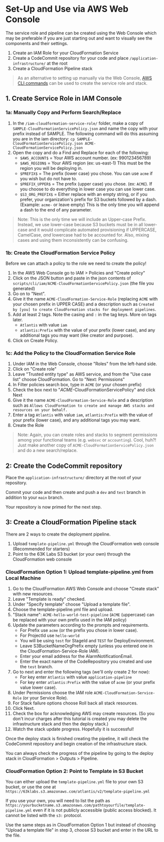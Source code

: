 # Set-Up and Use via AWS Web Console

The service role and pipeline can be created using the Web Console which may be preferable if you are just starting out and want to visually see the components and their settings.

1. Create an IAM Role for your CloudFormation Service
2. Create a CodeCommit repository for your code and place `/application-infrastructure/` at the root
3. Create a CloudFormation Pipeline stack

> As an alternative to setting up manually via the Web Console, [AWS CLI commands](./Set-Up-via-AWS-CLI.md) can be used to create the service role and stack.

## 1. Create Service Role in IAM Console

### 1a: Manually Copy and Perform Search/Replace

1. In the `/iam-cloudformation-service-role/` folder, make a copy of `SAMPLE-CloudFormationServicePolicy.json` and name the copy with your prefix instead of SAMPLE. The following command will do this assuming you are in the iam directory: `cp SAMPLE-CloudFormationServicePolicy.json ACME-CloudFormationServicePolicy.json`
2. Open the copy and do a Find and Replace for each of the following:
   - `$AWS_ACCOUNT$` = Your AWS account number. (ex: 990123456789)
   - `$AWS_REGION$` = Your AWS region (ex: us-east-1) This must be the region you will be deploying in.
   - `$PREFIX$` = The prefix (lower case) you chose. You can use `acme` if you wish but do not have to.
   - `$PREFIX_UPPER$` = The prefix (upper case) you chose. (ex: `ACME`). If you choose to do everything in lower case you can use lower case.
   - `$S3_ORG_PREFIX$` = Either replace with an empty string, or if you prefer, your organization's prefix for S3 buckets followed by a dash. (Example: `acme-` or leave empty) This is the only time you will append a dash to the end of any parameter.

> Note: This is the only time we will include an Upper-case Prefix. Instead, we use lower-case because S3 buckets must be in all lower-case and it would complicate automated provisioning if UPPERCASE, CamelCase, _and_ lowercase had to be accounted for. Also, mixing cases and using them inconsistently can be confusing.

### 1b: Create the CloudFormation Service Policy

Before we can attach a policy to the role we need to create the policy!

1. In the AWS Web Console go to IAM > Policies and "Create policy"
2. Click on the JSON button and paste in the json contents of `scripts/cli/iam/ACME-CloudFormationServicePolicy.json` (the file you generated)
3. Go on to "Next".
4. Give it the name `ACME-CloudFormation-Service-Role` (replacing `ACME` with your chosen prefix in UPPER CASE) and a description such as `Created by [you] to create CloudFormation stacks for deployment pipelines`.
5. Add at least 2 tags. Note the casing and `:` in the tag keys. More on tags later.
   -  `Atlantis` with value `iam`
   -  `atlantis:Prefix` with the value of your prefix (lower case), and any additional tags you may want (like creator and purpose). 
6. Click on Create Policy.

### 1c: Add the Policy to the CloudFormation Service Role

1. Under IAM in the Web Console, choose "Roles" from the left-hand side.
2. Click on "Create role"
2. Leave "Trusted entity type" as AWS service, and from the "Use case list" choose CloudFormation. Go to "Next: Permissions"
2. In Filter policies search box, type in `ACME` (or your chosen prefix)
3. Check the box next to "_ACME_-CloudFormationServicePolicy" and click Next
4. Give it the name `ACME-CloudFormation-Service-Role` and a description such as `Allows CloudFormation to create and manage AWS stacks and resources on your behalf.`
5. Enter a tag `Atlantis` with value `iam`, `atlantis:Prefix` with the value of your prefix (lower case), and any additional tags you may want.
6. Create the Role

> Note: Again, you can create roles and stacks to segment permissions among your functional teams (e.g. `websvc` or `accounting`). Cool, huh?! Just make another copy of `ACME-CloudFormationServicePolicy.json` and do a new search/replace.

## 2: Create the CodeCommit repository

Place the `application-infrastructure/` directory at the root of your repository.

Commit your code and then create and push a `dev` and `test` branch in addition to your `main` branch.

Your repository is now primed for the next step.

## 3: Create a CloudFormation Pipeline stack

There are 2 ways to create the deployment pipeline.

1. Upload `template-pipeline.yml` through the CloudFormation web console (Recommended for starters)
2. Point to the 63K Labs S3 bucket (or your own) through the CloudFormation web console

### CloudFormation Option 1: Upload template-pipeline.yml from Local Machine

1. Go to the CloudFormation AWS Web Console and choose "Create stack" with new resources.
2. Leave "Template is ready" checked. 
3. Under "Specify template" choose "Upload a template file".
4. Choose the template-pipeline.yml file and upload.
5. "Stack name": `ACME-hello-world-test-pipeline` (`ACME` (uppercase) can be replaced with your own prefix used in the IAM policy)
6. Update the parameters according to the prompts and requirements.
   - For Prefix use `acme` (or the prefix you chose in lower case).
   - For ProjectId use `hello-world`
   - You will be using `test` for StageId and `TEST` for DeployEnvironment.
   - Leave S3BucketNameOrgPrefix empty (unless you entered one in the CloudFormation-Service-Role IAM).
   - Enter your email address for the AlarmNotificationEmail.
   - Enter the exact name of the CodeRepository you created and use the `test` branch.
7. Go to next and enter the following tags (we'll only create 2 for now):
   - For key enter `Atlantis` with value `application-pipeline`
   - For key enter `atlantis:Prefix` with the value of `acme` (or your prefix value lower case).
8. Under Permissions choose the IAM role `ACME-CloudFormation-Service-Role` (or your Service Role).
9. For Stack failure options choose Roll back all stack resources.
10. Click Next.
11. Check the box for acknowledging AWS may create resources. (So you don't incur charges after this tutorial is created you may delete the infrastructure stack and then the deploy stack.)
12. Watch the stack update progress. Hopefully it is successful!

Once the deploy stack is finished creating the pipeline, it will check the CodeCommit repository and begin creation of the infrastructure stack.

You can always check the progress of the pipeline by going to the deploy stack in CloudFormation > Outputs > Pipeline.

### CloudFormation Option 2: Point to Template in S3 Bucket

You can either upload the `template-pipeline.yml` file to your own S3 bucket, or use the one at `https://63klabs.s3.amazonaws.com/atlantis/v2/template-pipeline.yml`

If you use your own, you will need to list the path as `https://yourbucketname.s3.amazonaws.com/pathtoyourfile/template-pipeline.yml` even if it is not publicly accessible (public access blocked). It cannot be listed with the `s3:` protocol.

Use the same steps as in CloudFormation Option 1 but instead of choosing "Upload a template file" in step 3, choose S3 bucket and enter in the URL to the file.
